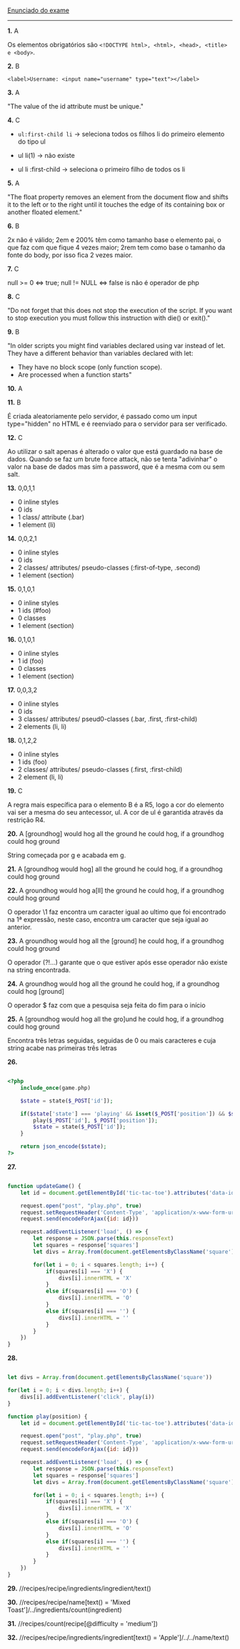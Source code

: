 [Enunciado do exame](ltw-2019-01-17.pdf)

----

**1.** A

Os elementos obrigatórios são `<!DOCTYPE html>, <html>, <head>, <title> e <body>`.

**2.** B

`<label>Username: <input name="username" type="text"></label>`

**3.** A

"The value of the id attribute must be unique."

**4.** C

* `ul:first-child li` -> seleciona todos os filhos li do primeiro elemento do tipo ul

* ul li(1) -> não existe

* ul li :first-child -> seleciona o primeiro filho de todos os li 

**5.** A

"The float property removes an element from the document flow and shifts it to the left or to the right until it touches the edge of its containing box or another floated element."

**6.** B

2x não é válido;
2em e 200% têm como tamanho base o elemento pai, o que faz com que fique 4 vezes maior;
2rem tem como base o tamanho da fonte do body, por isso fica 2 vezes maior.

**7.** C

null >= 0 <=> true;
null != NULL <=> false
is não é operador de php

**8.** C

"Do not forget that this does not stop the execution of the script. If you want to stop execution you must follow this instruction with die() or exit()."

**9.** B

"In older scripts you might find variables declared using var instead of let.
They have a different behavior than variables declared with let:

* They have no block scope (only function scope).
* Are processed when a function starts"

**10.** A

**11.** B

É criada aleatoriamente pelo servidor, é passado como um input type="hidden" no HTML e é reenviado para o servidor para ser verificado.

**12.** C

Ao utilizar o salt apenas é alterado o valor que está guardado na base de dados. Quando se faz um brute force attack, não se tenta "adivinhar" o valor na base de dados mas sim a password, que é a mesma com ou sem salt.

**13.** 0,0,1,1

* 0 inline styles
* 0 ids
* 1 class/ attribute (.bar)
* 1 element (li)

**14.** 0,0,2,1

* 0 inline styles
* 0 ids
* 2 classes/ attributes/ pseudo-classes (:first-of-type, .second)
* 1 element (section)

**15.** 0,1,0,1

* 0 inline styles
* 1 ids (#foo)
* 0 classes
* 1 element (section)

**16.** 0,1,0,1

* 0 inline styles
* 1 id (foo)
* 0 classes
* 1 element (section)

**17.** 0,0,3,2

* 0 inline styles
* 0 ids
* 3 classes/ attributes/ pseud0-classes (.bar, .first, :first-child)
* 2 elements (li, li)

**18.** 0,1,2,2

* 0 inline styles
* 1 ids (foo)
* 2 classes/ attributes/ pseudo-classes (.first, :first-child)
* 2 element (li, li)

**19.** C

A regra mais específica para o elemento B é a R5, logo a cor do elemento vai ser a mesma do seu antecessor, ul. A cor de ul é garantida através da restrição R4.

**20.** A [groundhog] would hog all the ground he could hog, if a groundhog could hog ground

String começada por g e acabada em g.

**21.** A [groundhog would hog] all the ground he could hog, if a groundhog could hog ground

**22.** A groundhog would hog a[ll] the ground he could hog, if a groundhog could hog ground

O operador \1 faz encontra um caracter igual ao ultimo que foi encontrado na 1ª expressão, neste caso, encontra um caracter que seja igual ao anterior.

**23.** A groundhog would hog all the [ground] he could hog, if a groundhog could hog ground

O operador (?!...) garante que o que estiver após esse operador não existe na string encontrada.

**24.** A groundhog would hog all the ground he could hog, if a groundhog could hog [ground]

O operador $ faz com que a pesquisa seja feita do fim para o início

**25.** A [groundhog would hog all the gro]und he could hog, if a groundhog could hog ground

Encontra três letras seguidas, seguidas de 0 ou mais caracteres e cuja string acabe nas primeiras três letras

**26.**

```php

<?php
    include_once(game.php)

    $state = state($_POST['id']);

    if($state['state'] === 'playing' && isset($_POST['position']) && $state['squares'][$_POST['position']] === '') {
        play($_POST['id'], $_POST['position']);
        $state = state($_POST['id']);
    }

    return json_encode($state);
?>
```

**27.**

```javascript

function updateGame() {
    let id = document.getElementById('tic-tac-toe').attributes('data-id').value

    request.open("post", "play.php", true)
    request.setRequestHeader('Content-Type', 'application/x-www-form-urlencoded')
    request.send(encodeForAjax({id: id}))

    request.addEventListener('load', () => {
        let response = JSON.parse(this.responseText)
        let squares = response['squares']
        let divs = Array.from(document.getElementsByClassName('square'));

        for(let i = 0; i < squares.length; i++) {
            if(squares[i] === 'X') {
                divs[i].innerHTML = 'X'
            }
            else if(squares[i] === 'O') {
                divs[i].innerHTML = 'O'
            }
            else if(squares[i] === '') {
                divs[i].innerHTML = ''
            }
        }
    })
}
```

**28.** 

```javascript

let divs = Array.from(document.getElementsByClassName('square'))

for(let i = 0; i < divs.length; i++) {
    divs[i].addEventListener('click', play(i))
}

function play(position) {
    let id = document.getElementById('tic-tac-toe').attributes('data-id').value

    request.open("post", "play.php", true)
    request.setRequestHeader('Content-Type', 'application/x-www-form-urlencoded')
    request.send(encodeForAjax({id: id}))

    request.addEventListener('load', () => {
        let response = JSON.parse(this.responseText)
        let squares = response['squares']
        let divs = Array.from(document.getElementsByClassName('square'));

        for(let i = 0; i < squares.length; i++) {
            if(squares[i] === 'X') {
                divs[i].innerHTML = 'X'
            }
            else if(squares[i] === 'O') {
                divs[i].innerHTML = 'O'
            }
            else if(squares[i] === '') {
                divs[i].innerHTML = ''
            }
        }
    })
}
```

**29.** //recipes/recipe/ingredients/ingredient/text()

**30.** //recipes/recipe/name[text() = 'Mixed Toast']/../ingredients/count(ingredient)

**31.** //recipes/count(recipe[@difficulty = 'medium'])

**32.** //recipes/recipe/ingredients/ingredient[text() = 'Apple']/../../name/text()